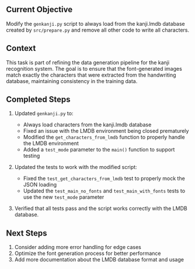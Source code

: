 ## Current Objective
Modify the `genkanji.py` script to always load from the kanji.lmdb database created by `src/prepare.py` and remove all other code to write all characters.

## Context
This task is part of refining the data generation pipeline for the kanji recognition system. The goal is to ensure that the font-generated images match exactly the characters that were extracted from the handwriting database, maintaining consistency in the training data.

## Completed Steps
1. Updated `genkanji.py` to:
   - Always load characters from the kanji.lmdb database
   - Fixed an issue with the LMDB environment being closed prematurely
   - Modified the `get_characters_from_lmdb` function to properly handle the LMDB environment
   - Added a `test_mode` parameter to the `main()` function to support testing

2. Updated the tests to work with the modified script:
   - Fixed the `test_get_characters_from_lmdb` test to properly mock the JSON loading
   - Updated the `test_main_no_fonts` and `test_main_with_fonts` tests to use the new `test_mode` parameter

3. Verified that all tests pass and the script works correctly with the LMDB database.

## Next Steps
1. Consider adding more error handling for edge cases
2. Optimize the font generation process for better performance
3. Add more documentation about the LMDB database format and usage
